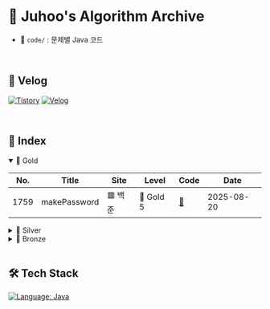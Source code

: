 # 🧠 Juhoo's Algorithm Archive

- 📂 `code/` : 문제별 Java 코드

</br>

## 📎 Velog
[![Tistory](https://img.shields.io/badge/Tistory-Bluemang0-FF5A4A?style=for-the-badge&logo=tistory&logoColor=white)](https://bluemang0.tistory.com/)
[![Velog](https://img.shields.io/badge/Velog-Bluewave-20c997?style=for-the-badge&logo=velog&logoColor=white)](https://velog.io/@bluemango0312/posts)

</br>

## 🧾 Index

<details open>
<summary>💛 Gold</summary>


| No. | Title | Site | Level | Code | Date |
|-----|-------|------|-------|------|------|
| 1759 | makePassword | 🟥 백준 | 💛 Gold 5 | [📄](code/B_G5_1759_makePassword.java) | 2025-08-20 |
</details>

<details>
<summary>🩶 Silver</summary>


| No. | Title | Site | Level | Code | Date |
|-----|-------|------|-------|------|------|
| 5397 | KeyLogger | 🟥 백준 | 🩶 Silver 2 | [📄](code/B_S2_5397_KeyLogger.java) | 2025-08-26 |
| 2535 | AsiaInformationOlympiad | 🟥 백준 | 🩶 Silver 5 | [📄](code/B_S5_2535_AsiaInformationOlympiad.java) | 2025-08-26 |
| 13414 | CourseRegistration | 🟥 백준 | 🩶 Silver 3 | [📄](code/B_S3_13414_CourseRegistration.java) | 2025-08-25 |
| 20310 | Thanos | 🟥 백준 | 🩶 Silver 3 | [📄](code/B_S3_20310_Thanos.java) | 2025-08-25 |
| 2910 | FrequencySort | 🟥 백준 | 🩶 Silver 3 | [📄](code/B_S3_2910_FrequencySort.java) | 2025-08-23 |
| 16922 | makeRomeNumber | 🟥 백준 | 🩶 Silver 3 | [📄](code/B_S3_16922_makeRomeNumber.java) | 2025-08-22 |
| 10819 | maximumDifference | 🟥 백준 | 🩶 Silver 2 | [📄](code/B_S2_10819_maximumDifference.java) | 2025-08-21 |
| 10814 | sortingAge | 🟥 백준 | 🩶 Silver 5 | [📄](code/B_S5_10814_sortingAge.java) | 2025-08-21 |
| 11651 | sortingCoordinates2 | 🟥 백준 | 🩶 Silver 5 | [📄](code/B_S5_11651_sortingCoordinates2.java) | 2025-08-20 |
| 14225 | SubsequenceSum | 🟥 백준 | 🩶 Silver 1 | [📄](code/B_S1_14225_SubsequenceSum.java) | 2025-08-19 |
| 11650 | sortingCoordinate | 🟥 백준 | 🩶 Silver 5 | [📄](code/B_S5_11650_sortingCoordinate.java) | 2025-08-18 |
| 15656 | NandM7 | 🟥 백준 | 🩶 Silver 3 | [📄](code/B_S3_15656_NandM7.java) | 2025-08-17 |
| 2607 | SimilarWords | 🟥 백준 | 🩶 Silver 2 | [📄](code/B_S2_2607_SimilarWords.java) | 2025-08-15 |
| 10974 | AllPermutations | 🟥 백준 | 🩶 Silver 3 | [📄](code/B_S3_10974_AllPermutations.java) | 2025-08-15 |
| 15655 | NandM6 | 🟥 백준 | 🩶 Silver 3 | [📄](code/B_S3_15655_NandM6.java) | 2025-08-14 |
| 6603 | Lottery | 🟥 백준 | 🩶 Silver 2 | [📄](code/B_S2_6603_Lottery.java) | 2025-08-13 |
| 1182 | subSequenceSum | 🟥 백준 | 🩶 Silver 2 | [📄](code/B_S2_1182_subSequenceSum.java) | 2025-08-11 |
| 15651 | NandM3 | 🟥 백준 | 🩶 Silver 3 | [📄](code/B_S3_15651_NandM3.java) | 2025-08-11 |
| 15649 | NandM1 | 🟥 백준 | 🩶 Silver 3 | [📄](code/B_S3_15649_NandM1.java) | 2025-08-10 |
| 17484 | JinwooMoonTrip | 🟥 백준 | 🩶 Silver 3 | [📄](code/B_S3_17484_JinwooMoonTrip.java) | 2025-08-07 |
| 19941 | BurgerDistribution | 🟥 백준 | 🩶 Silver 3 | [📄](code/B_S3_19941_BurgerDistribution.java) | 2025-07-27 |
| 1515 | NumberChain | 🟥 백준 | 🩶 Silver 3 | [📄](code/B_S3_1515_NumberChain.java) | 2025-07-25 |
| 21921 | blog | 🟥 백준 | 🩶 Silver 3 | [📄](code/B_S3_21921_blog.java) | 2025-07-24 |
| 2512 | budget | 🟥 백준 | 🩶 Silver 2 | [📄](code/B_S2_2512_budget.java) | 2025-07-23 |
| 20920 | englishWordHard | 🟥 백준 | 🩶 Silver 3 | [📄](code/B_S3_20920_englishWordHard.java) | 2025-07-22 |
| 13305 | gasStation | 🟥 백준 | 🩶 Silver 3 | [📄](code/B_S3_13305_gasStation.java) | 2025-07-19 |
| 2164 | Card2 | 🟥 백준 | 🩶 Silver 4 | [📄](code/B_S4_2164_Card2.java) | 2025-07-18 |
| 9017 | CrossCountry | 🟥 백준 | 🩶 Silver 3 | [📄](code/B_S3_9017_CrossCountry.java) | 2025-07-17 |
| 17266 | DarkUnderpass | 🟥 백준 | 🩶 Silver 4 | [📄](code/B_S4_17266_DarkUnderpass.java) | 2025-07-17 |
| 1205 | RankCalculator | 🟥 백준 | 🩶 Silver 4 | [📄](code/B_S4_1205_RankCalculator.java) | 2025-07-15 |
| 1244 | SwitchOnOff | 🟥 백준 | 🩶 Silver 4 | [📄](code/B_S4_1244_SwitchOnOff.java) | 2025-07-15 |
| 25757 | minigame | 🟥 백준 | 🩶 Silver 5 | [📄](code/B_S5_25757_minigame.java) | 2025-07-11 |
| 4659 | Password | 🟥 백준 | 🩶 Silver 5 | [📄](code/B_S5_4659_Password.java) | 2025-07-10 |
| 7568 | big | 🟥 백준 | 🩶 Silver 5 | [📄](code/B_S5_7568_big.java) | 2025-07-09 |
| 8979 | Olympics | 🟥 백준 | 🩶 Silver 5 | [📄](code/B_S5_8979_Olympics.java) | 2025-07-02 |
| 10431 | lineUp | 🟥 백준 | 🩶 Silver 5 | [📄](code/B_S5_10431_lineUp.java) | 2025-06-18 |
| 9655 | StoneGame | 🟥 백준 | 🩶 Silver 5 | [📄](code/B_S5_9655_StoneGame.java) | 2025-06-16 |
| 11723 | setManager | 🟥 백준 | 🩶 Silver 5 | [📄](code/B_S5_11723_setManager.java) | 2025-06-13 |
| 1713 | cadidateRecommendation | 🟥 백준 | 🩶 Silver 1 | [📄](code/B_S1_1713_cadidateRecommendation.java) |  |
</details>

<details>
<summary>🤎 Bronze</summary>


| No. | Title | Site | Level | Code | Date |
|-----|-------|------|-------|------|------|
| 2108 | statistics | 🟥 백준 | 🤎 Bronze 2 | [📄](code/B_B2_2108_statistics.java) | 2025-08-21 |
| 17362 | mathIsGym | 🟥 백준 | 🤎 Bronze 4 | [📄](code/B_B4_17362_mathIsGym.java) | 2025-08-21 |
| 10989 | sortingNum3 | 🟥 백준 | 🤎 Bronze 1 | [📄](code/B_B1_10989_sortingNum3.java) | 2025-08-18 |
| 2750 | sortingNumbers | 🟥 백준 | 🤎 Bronze 2 | [📄](code/B_B2_2750_sortingNumbers.java) | 2025-08-18 |
| 10872 | factorial | 🟥 백준 | 🤎 Bronze 3 | [📄](code/B_B3_10872_factorial.java) | 2025-08-08 |
| 20125 | cookie | 🟥 백준 | 🤎 Bronze 4 | [📄](code/B_B4_20125_cookie.java) | 2025-07-13 |
| 2816 | digital tv | 🟥 백준 | 🤎 Bronze 1 | [📄](code/B_B1_2816_digital_tv.java) | 2025-06-13 |
| 1157 | WordStudy | 🟥 백준 | 🤎 Bronze 1 | [📄](code/B_B1_1157_WordStudy.java) | 2025-06-11 |
| 2292 | Honeycomb | 🟥 백준 | 🤎 Bronze 2 | [📄](code/B_B2_2292_Honeycomb.java) | 2025-06-10 |
| 23971 | ZOAC | 🟥 백준 | 🤎 Bronze 3 | [📄](code/B_B3_23971_ZOAC.java) | 2025-06-10 |
| 5073 | trianglecheck | 🟥 백준 | 🤎 Bronze 3 | [📄](code/B_B3_5073_trianglecheck.java) | 2025-06-10 |
</details>


</br>

## 🛠 Tech Stack

[![Language: Java](https://img.shields.io/badge/Language-Java-007396?style=for-the-badge&logo=openjdk&logoColor=white)](https://www.java.com/)